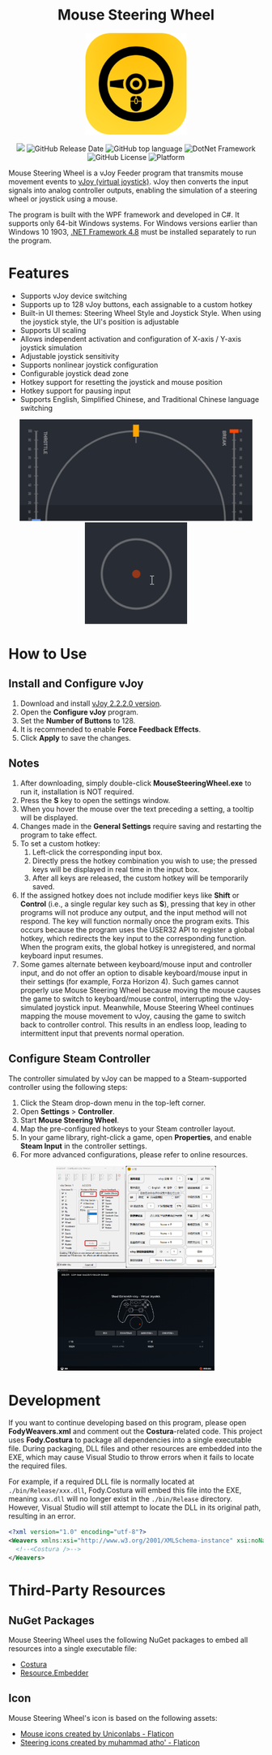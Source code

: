 <h1 align="center">Mouse Steering Wheel</h1>
<p align="center">
    <img width="200" src="./README/icon.png" alt="Mouse Steering Wheel">
</p>

<p align="center">
    <a href="https://github.com/Siriusq/MouseSteeringWheel/blob/master/README/README-CN.md"><img src="https://img.shields.io/badge/简体中文_README-4285F4?style=for-the-badge&logo=googletranslate&logoColor=ffffff"/></a>
    <img alt="GitHub Release Date" src="https://img.shields.io/github/release-date/Siriusq/MouseSteeringWheel?style=for-the-badge&logo=github">
    <img alt="GitHub top language" src="https://img.shields.io/github/languages/top/Siriusq/MouseSteeringWheel?style=for-the-badge&logo=C">    
    <img alt="DotNet Framework" src="https://img.shields.io/badge/4.8-lightgrey.svg?style=for-the-badge&label=Framework&labelColor=%23555555&color=%23512BD4&logo=.NET">
    <img alt="GitHub License" src="https://img.shields.io/github/license/Siriusq/MouseSteeringWheel?style=for-the-badge&logo=git">
    <img alt="Platform" src="https://img.shields.io/badge/platform-windows-lightgrey.svg?style=for-the-badge&label=Platform&color=%230078D4">
</p>

Mouse Steering Wheel is a vJoy Feeder program that transmits mouse movement events to [vJoy (virtual joystick)](https://github.com/shauleiz/vJoy). vJoy then converts the input signals into analog controller outputs, enabling the simulation of a steering wheel or joystick using a mouse.  

The program is built with the WPF framework and developed in C#. It supports only 64-bit Windows systems. For Windows versions earlier than Windows 10 1903, [.NET Framework 4.8](https://dotnet.microsoft.com/en-us/download/dotnet-framework/net48) must be installed separately to run the program.

# Features  
- Supports vJoy device switching  
- Supports up to 128 vJoy buttons, each assignable to a custom hotkey  
- Built-in UI themes: Steering Wheel Style and Joystick Style. When using the joystick style, the UI's position is adjustable  
- Supports UI scaling  
- Allows independent activation and configuration of X-axis / Y-axis joystick simulation  
- Adjustable joystick sensitivity  
- Supports nonlinear joystick configuration  
- Configurable joystick dead zone  
- Hotkey support for resetting the joystick and mouse position  
- Hotkey support for pausing input  
- Supports English, Simplified Chinese, and Traditional Chinese language switching

<div align=center>
    <img src="./README/UI_1.png" height="200" alt="Steering Wheel UI"><img src="./README/UI_2.png" height="200" alt="Joystick UI">
</div>

# How to Use
## Install and Configure vJoy
1. Download and install [vJoy 2.2.2.0 version](https://github.com/BrunnerInnovation/vJoy).
2. Open the **Configure vJoy** program.
3. Set the **Number of Buttons** to 128.
4. It is recommended to enable **Force Feedback Effects**.
5. Click **Apply** to save the changes.

## Notes
1. After downloading, simply double-click **MouseSteeringWheel.exe** to run it, installation is NOT required.
2. Press the **S** key to open the settings window.
3. When you hover the mouse over the text preceding a setting, a tooltip will be displayed.
4. Changes made in the **General Settings** require saving and restarting the program to take effect.
5. To set a custom hotkey:
   1. Left-click the corresponding input box.
   2. Directly press the hotkey combination you wish to use; the pressed keys will be displayed in real time in the input box.
   3. After all keys are released, the custom hotkey will be temporarily saved.
6. If the assigned hotkey does not include modifier keys like **Shift** or **Control** (i.e., a single regular key such as **S**), pressing that key in other programs will not produce any output, and the input method will not respond. The key will function normally once the program exits. This occurs because the program uses the USER32 API to register a global hotkey, which redirects the key input to the corresponding function. When the program exits, the global hotkey is unregistered, and normal keyboard input resumes.
7. Some games alternate between keyboard/mouse input and controller input, and do not offer an option to disable keyboard/mouse input in their settings (for example, Forza Horizon 4). Such games cannot properly use Mouse Steering Wheel because moving the mouse causes the game to switch to keyboard/mouse control, interrupting the vJoy-simulated joystick input. Meanwhile, Mouse Steering Wheel continues mapping the mouse movement to vJoy, causing the game to switch back to controller control. This results in an endless loop, leading to intermittent input that prevents normal operation.

## Configure Steam Controller
The controller simulated by vJoy can be mapped to a Steam-supported controller using the following steps:
1. Click the Steam drop-down menu in the top-left corner.
2. Open **Settings** > **Controller**.
3. Start **Mouse Steering Wheel**.
4. Map the pre-configured hotkeys to your Steam controller layout.
5. In your game library, right-click a game, open **Properties**, and enable **Steam Input** in the controller settings.
6. For more advanced configurations, please refer to online resources.

<div align=center>
    <img src="./README/vJoyConf.png" height="200" alt="vJoyConf"><img src="./README/Settings.png" height="200" alt="Settings"><img src="./README/Steam_Controller_Settings.png" height="200" alt="Steam Controller Settings">
</div>

# Development  
If you want to continue developing based on this program, please open **FodyWeavers.xml** and comment out the **Costura**-related code. This project uses **Fody.Costura** to package all dependencies into a single executable file. During packaging, DLL files and other resources are embedded into the EXE, which may cause Visual Studio to throw errors when it fails to locate the required files.  

For example, if a required DLL file is normally located at `./bin/Release/xxx.dll`, Fody.Costura will embed this file into the EXE, meaning `xxx.dll` will no longer exist in the `./bin/Release` directory. However, Visual Studio will still attempt to locate the DLL in its original path, resulting in an error.

```xml
<?xml version="1.0" encoding="utf-8"?>
<Weavers xmlns:xsi="http://www.w3.org/2001/XMLSchema-instance" xsi:noNamespaceSchemaLocation="FodyWeavers.xsd">
  <!--<Costura />-->
</Weavers>
```

# Third-Party Resources  
## NuGet Packages  
Mouse Steering Wheel uses the following NuGet packages to embed all resources into a single executable file:  
- [Costura](https://github.com/Fody/Costura)  
- [Resource.Embedder](https://www.nuget.org/packages/Resource.Embedder/)  

## Icon  
Mouse Steering Wheel's icon is based on the following assets:  
- [Mouse icons created by Uniconlabs - Flaticon](https://www.flaticon.com/free-icon/mouse_6713690?term=mouse&page=1&position=38&origin=style&related_id=6713690)  
- [Steering icons created by muhammad atho' - Flaticon](https://www.flaticon.com/free-icon/steering-wheel_8217198?term=steering&page=1&position=1&origin=style&related_id=8217198)